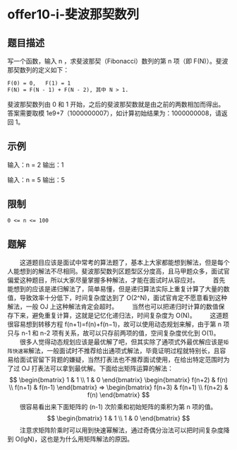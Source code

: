 # offer10-i-斐波那契数列

## 题目描述

写一个函数，输入 n ，求斐波那契（Fibonacci）数列的第 n 项（即 F(N)）。斐波那契数列的定义如下：

```html
F(0) = 0,   F(1) = 1
F(N) = F(N - 1) + F(N - 2), 其中 N > 1.
```

斐波那契数列由 0 和 1 开始，之后的斐波那契数就是由之前的两数相加而得出。
答案需要取模 1e9+7（1000000007），如计算初始结果为：1000000008，请返回 1。

## 示例

输入：n = 2
输出：1

输入：n = 5
输出：5

## 限制

`0 <= n <= 100`

## 题解

　　这道题目应该是面试中常考的算法题了，基本上大家都能想到解法，但是每个人能想到的解法不尽相同。斐波那契数列区题型区分度高，且马甲题众多，面试官偏爱这种题目，所以大家尽量掌握多种解法，才能在面试时从容应对。
　　首先能想到的应该是递归解法了，简单易懂，但是递归算法实际上重复计算了大量的数值，导致效率十分低下，时间复杂度达到了 O(2^N)，面试官肯定不愿意看到这种解法，一般 OJ 上这种解法肯定会超时。
　　当然也可以把递归时计算的数值保存下来，避免重复计算，这就是记忆化递归法，时间复杂度为 O(N)。
　　这道题很容易想到转移方程 f(n+1)=f(n)+f(n−1)，故可以使用动态规划来解，由于第 n 项只与 n-1 和 n-2 项有关系，故可以只存前两项的值，空间复杂度优化到 O(1)。
　　很多人觉得动态规划应该是最优解了吧，但其实除了通项式外最优解应该是`矩阵快速幂`解法，一般面试时不推荐给出通项式解法，毕竟证明过程就特别长，且容易给面试官留下背题的嫌疑，当然打表法也不推荐面试使用，在给出特定范围时为了过 OJ 打表法可以拿到最优解。下面给出矩阵运算的解法：
$$
\begin{bmatrix}
   1 & 1 \\
   1 & 0
\end{bmatrix}
\begin{bmatrix}
   f(n+2) & f(n) \\
   f(n+1) & f(n-1)
\end{bmatrix}
=>
\begin{bmatrix}
   f(n+3) & f(n+1) \\
   f(n+2) & f(n)
\end{bmatrix}
$$
　　很容易看出来下面矩阵的 (n-1) 次阶乘和初始矩阵的乘积为第 n 项的值。
$$
\begin{bmatrix}
   1 & 1 \\
   1 & 0
\end{bmatrix}
$$
　　注意求矩阵阶乘时可以用到快速幂解法，通过奇偶分治法可以把时间复杂度降到 O(lgN)，这也是为什么用矩阵解法的原因。

